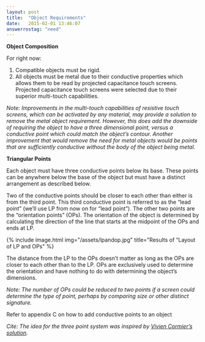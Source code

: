 ```yaml
---
layout: post
title:  "Object Requirements"
date:   2015-02-01 13:46:07
answerrostag: "need"
---
```


**Object Composition**

For right now:

1. Compatible objects must be rigid.
2. All objects must be metal due to their conductive properties which allows them to be read by projected capacitance touch screens.  Projected capacitance touch screens were selected due to their superior multi-touch capabilities.

*Note: Improvements in the multi-touch capabilities of resistive touch screens, which can be activated by any material, may provide a solution to remove the metal object requirement.  However, this does add the downside of requiring the object to have a three dimensional point, versus a conductive point which could match the object’s contour. Another improvement that would remove the need for metal objects would be points that are sufficiently conductive without the body of the object being metal.*

**Triangular Points**

Each object must have three conductive points below its base. These points can be anywhere below the base of the object but must have a distinct arrangement as described below.

Two of the conductive points should be closer to each other than either is from the third point. This third conductive point is referred to as the “lead point” (we’ll use LP from now on for “lead point”).  The other two points are the “orientation points” (OPs). The orientation of the object is determined by calculating the direction of the line that starts at the midpoint of the OPs and ends at LP.

{% include image.html img="/assets/lpandop.jpg" title="Results of “Layout of LP and OPs" %}

The distance from the LP to the OPs doesn’t matter as long as the OPs are closer to each other than to the LP. OPs are exclusively used to determine the orientation and have nothing to do with determining the object’s dimensions.

*Note: The number of OPs could be reduced to two points if a screen could determine the type of point, perhaps by comparing size or other distinct signature.*

Refer to appendix C on how to add conductive points to an object

*Cite: The idea for the three point system was inspired by [Vivien Cormier’s solution](https://github.com/VivienCormier/IOSTangibleDetector).*